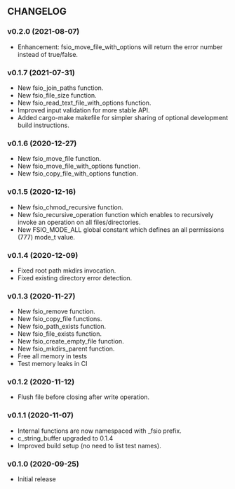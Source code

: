 ## CHANGELOG

### v0.2.0 (2021-08-07)

* Enhancement: fsio_move_file_with_options will return the error number instead of true/false.

### v0.1.7 (2021-07-31)

* New fsio_join_paths function.
* New fsio_file_size function.
* New fsio_read_text_file_with_options function.
* Improved input validation for more stable API.
* Added cargo-make makefile for simpler sharing of optional development build instructions.

### v0.1.6 (2020-12-27)

* New fsio_move_file function.
* New fsio_move_file_with_options function.
* New fsio_copy_file_with_options function.

### v0.1.5 (2020-12-16)

* New fsio_chmod_recursive function.
* New fsio_recursive_operation function which enables to recursively invoke an operation on all files/directories.
* New FSIO_MODE_ALL global constant which defines an all permissions (777) mode_t value.

### v0.1.4 (2020-12-09)

* Fixed root path mkdirs invocation.
* Fixed existing directory error detection.

### v0.1.3 (2020-11-27)

* New fsio_remove function.
* New fsio_copy_file functions.
* New fsio_path_exists function.
* New fsio_file_exists function.
* New fsio_create_empty_file function.
* New fsio_mkdirs_parent function.
* Free all memory in tests
* Test memory leaks in CI

### v0.1.2 (2020-11-12)

* Flush file before closing after write operation.

### v0.1.1 (2020-11-07)

* Internal functions are now namespaced with _fsio prefix.
* c_string_buffer upgraded to 0.1.4
* Improved build setup (no need to list test names).

### v0.1.0 (2020-09-25)

* Initial release
